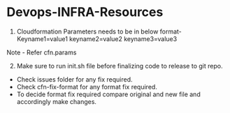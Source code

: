 # Devops-INFRA-Resources

1. Cloudformation Parameters needs to be in below format-
Keyname1=value1
keyname2=value2
keyname3=value3

Note - Refer cfn.params

2. Make sure to run init.sh file before finalizing code to release to git repo.
- Check issues folder for any fix required.
- Check cfn-fix-format for any format fix required.
- To decide format fix required compare original and new file and accordingly make changes.